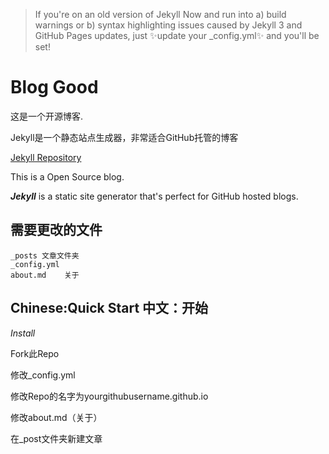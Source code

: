> If you're on an old version of Jekyll Now and run into a) build warnings or b) syntax highlighting issues caused by Jekyll 3 and GitHub Pages updates, just ✨update your _config.yml✨ and you'll be set!
# Blog Good
这是一个开源博客.


Jekyll是一个静态站点生成器，非常适合GitHub托管的博客

[Jekyll Repository](https://github.com/jekyll/jekyll)

This is a Open Source blog.

_**Jekyll**_ is a static site generator that's perfect for GitHub hosted blogs.
## 需要更改的文件
```
_posts 文章文件夹
_config.yml
about.md    关于
```
## Chinese:Quick Start 中文：开始
_Install_

Fork此Repo

修改_config.yml

修改Repo的名字为yourgithubusername.github.io

修改about.md（关于）

在_post文件夹新建文章

